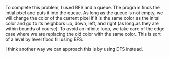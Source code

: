 To complete this problem, I used BFS and a queue. The program finds the intial pixel and puts it into the queue. As long as the queue is not empty, we will change the color of the current pixel if it is the same color as the inital color and go to its neighbors up, down, left, and right (as long as they are within bounds of course). To avoid an infinite loop, we take care of the edge case where we are replacing the old color with the same color. This is sort of a level by level flood fill using BFS.

I think another way we can approach this is by using DFS instead.
